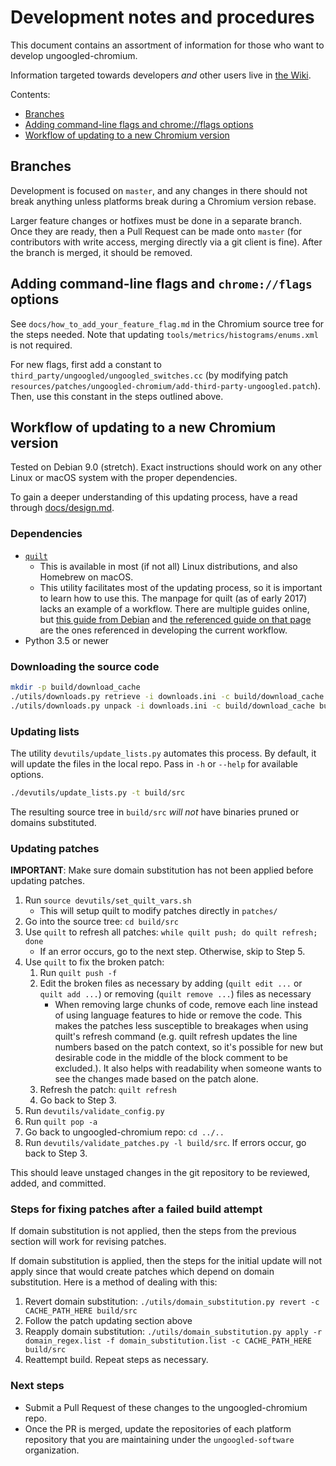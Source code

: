 # Development notes and procedures

This document contains an assortment of information for those who want to develop ungoogled-chromium.

Information targeted towards developers *and* other users live in [the Wiki](//ungoogled-software.github.io/ungoogled-chromium-wiki/).

Contents:

* [Branches](#branches)
* [Adding command-line flags and chrome://flags options](#adding-command-line-flags-and-chromeflags-options)
* [Workflow of updating to a new Chromium version](#workflow-of-updating-to-a-new-chromium-version)

## Branches

Development is focused on `master`, and any changes in there should not break anything unless platforms break during a Chromium version rebase.

Larger feature changes or hotfixes must be done in a separate branch. Once they are ready, then a Pull Request can be made onto `master` (for contributors with write access, merging directly via a git client is fine). After the branch is merged, it should be removed.

## Adding command-line flags and `chrome://flags` options

See `docs/how_to_add_your_feature_flag.md` in the Chromium source tree for the steps needed. Note that updating `tools/metrics/histograms/enums.xml` is not required.

For new flags, first add a constant to `third_party/ungoogled/ungoogled_switches.cc` (by modifying patch `resources/patches/ungoogled-chromium/add-third-party-ungoogled.patch`). Then, use this constant in the steps outlined above.

## Workflow of updating to a new Chromium version

Tested on Debian 9.0 (stretch). Exact instructions should work on any other Linux or macOS system with the proper dependencies.

To gain a deeper understanding of this updating process, have a read through [docs/design.md](design.md).

### Dependencies

* [`quilt`](http://savannah.nongnu.org/projects/quilt)
    * This is available in most (if not all) Linux distributions, and also Homebrew on macOS.
    * This utility facilitates most of the updating process, so it is important to learn how to use this. The manpage for quilt (as of early 2017) lacks an example of a workflow. There are multiple guides online, but [this guide from Debian](https://wiki.debian.org/UsingQuilt) and [the referenced guide on that page](https://raphaelhertzog.com/2012/08/08/how-to-use-quilt-to-manage-patches-in-debian-packages/) are the ones referenced in developing the current workflow.
* Python 3.5 or newer

### Downloading the source code

```sh
mkdir -p build/download_cache
./utils/downloads.py retrieve -i downloads.ini -c build/download_cache
./utils/downloads.py unpack -i downloads.ini -c build/download_cache build/src
```

### Updating lists

The utility `devutils/update_lists.py` automates this process. By default, it will update the files in the local repo. Pass in `-h` or `--help` for available options.

```sh
./devutils/update_lists.py -t build/src
```

The resulting source tree in `build/src` *will not* have binaries pruned or domains substituted.

### Updating patches

**IMPORTANT**: Make sure domain substitution has not been applied before updating patches.

1. Run `source devutils/set_quilt_vars.sh`
    * This will setup quilt to modify patches directly in `patches/`
2. Go into the source tree: `cd build/src`
3. Use `quilt` to refresh all patches: `while quilt push; do quilt refresh; done`
	* If an error occurs, go to the next step. Otherwise, skip to Step 5.
4. Use `quilt` to fix the broken patch:
    1. Run `quilt push -f`
    2. Edit the broken files as necessary by adding (`quilt edit ...` or `quilt add ...`) or removing (`quilt remove ...`) files as necessary
        * When removing large chunks of code, remove each line instead of using language features to hide or remove the code. This makes the patches less susceptible to breakages when using quilt's refresh command (e.g. quilt refresh updates the line numbers based on the patch context, so it's possible for new but desirable code in the middle of the block comment to be excluded.). It also helps with readability when someone wants to see the changes made based on the patch alone.
    3. Refresh the patch: `quilt refresh`
    4. Go back to Step 3.
5. Run `devutils/validate_config.py`
6. Run `quilt pop -a`
7. Go back to ungoogled-chromium repo: `cd ../..`
8. Run `devutils/validate_patches.py -l build/src`. If errors occur, go back to Step 3.

This should leave unstaged changes in the git repository to be reviewed, added, and committed.

### Steps for fixing patches after a failed build attempt

If domain substitution is not applied, then the steps from the previous section will work for revising patches.

If domain substitution is applied, then the steps for the initial update will not apply since that would create patches which depend on domain substitution. Here is a method of dealing with this:

1. Revert domain substitution: `./utils/domain_substitution.py revert -c CACHE_PATH_HERE build/src`
2. Follow the patch updating section above
3. Reapply domain substitution: `./utils/domain_substitution.py apply -r domain_regex.list -f domain_substitution.list -c CACHE_PATH_HERE build/src`
4. Reattempt build. Repeat steps as necessary.

### Next steps

* Submit a Pull Request of these changes to the ungoogled-chromium repo.
* Once the PR is merged, update the repositories of each platform repository that you are maintaining under the `ungoogled-software` organization.

